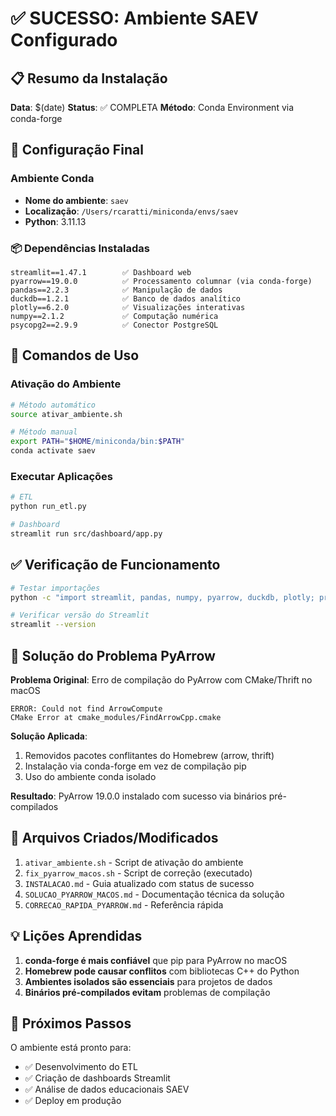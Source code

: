 # ✅ SUCESSO: Ambiente SAEV Configurado

## 📋 Resumo da Instalação

**Data**: $(date)
**Status**: ✅ COMPLETA
**Método**: Conda Environment via conda-forge

## 🔧 Configuração Final

### Ambiente Conda
- **Nome do ambiente**: `saev`
- **Localização**: `/Users/rcaratti/miniconda/envs/saev`
- **Python**: 3.11.13

### 📦 Dependências Instaladas
```
streamlit==1.47.1        ✅ Dashboard web
pyarrow==19.0.0          ✅ Processamento columnar (via conda-forge)
pandas==2.2.3            ✅ Manipulação de dados
duckdb==1.2.1            ✅ Banco de dados analítico
plotly==6.2.0            ✅ Visualizações interativas
numpy==2.1.2             ✅ Computação numérica
psycopg2==2.9.9          ✅ Conector PostgreSQL
```

## 🚀 Comandos de Uso

### Ativação do Ambiente
```bash
# Método automático
source ativar_ambiente.sh

# Método manual
export PATH="$HOME/miniconda/bin:$PATH"
conda activate saev
```

### Executar Aplicações
```bash
# ETL
python run_etl.py

# Dashboard
streamlit run src/dashboard/app.py
```

## ✅ Verificação de Funcionamento

```bash
# Testar importações
python -c "import streamlit, pandas, numpy, pyarrow, duckdb, plotly; print('✅ Tudo funcionando!')"

# Verificar versão do Streamlit
streamlit --version
```

## 🔧 Solução do Problema PyArrow

**Problema Original**: Erro de compilação do PyArrow com CMake/Thrift no macOS
```
ERROR: Could not find ArrowCompute
CMake Error at cmake_modules/FindArrowCpp.cmake
```

**Solução Aplicada**: 
1. Removidos pacotes conflitantes do Homebrew (arrow, thrift)
2. Instalação via conda-forge em vez de compilação pip
3. Uso do ambiente conda isolado

**Resultado**: PyArrow 19.0.0 instalado com sucesso via binários pré-compilados

## 📁 Arquivos Criados/Modificados

1. `ativar_ambiente.sh` - Script de ativação do ambiente
2. `fix_pyarrow_macos.sh` - Script de correção (executado)
3. `INSTALACAO.md` - Guia atualizado com status de sucesso
4. `SOLUCAO_PYARROW_MACOS.md` - Documentação técnica da solução
5. `CORRECAO_RAPIDA_PYARROW.md` - Referência rápida

## 💡 Lições Aprendidas

1. **conda-forge é mais confiável** que pip para PyArrow no macOS
2. **Homebrew pode causar conflitos** com bibliotecas C++ do Python
3. **Ambientes isolados são essenciais** para projetos de dados
4. **Binários pré-compilados evitam** problemas de compilação

## 🎯 Próximos Passos

O ambiente está pronto para:
- ✅ Desenvolvimento do ETL
- ✅ Criação de dashboards Streamlit
- ✅ Análise de dados educacionais SAEV
- ✅ Deploy em produção
